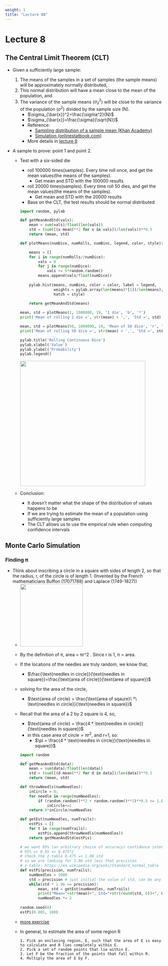 ```yaml
---
weight: 1
title: "Lecture 08"
---
```


# Lecture 8

## The Central Limit Theorem (CLT)

* Given a sufficiently large sample:
    1. The means of the samples in a set of samples (the sample means) will be approximately normally distributed,
    2. This normal distribution will have a mean close to the mean of the population, and
    3. The variance of the sample means ($\sigma_{\bar{x}}^2$) will be close to the variance of the population ($\sigma^2$) divided by the sample size (N).
        * $\sigma_{\bar{x}}^2=\frac{\sigma^2}{N}$
        * $\sigma_{\bar{x}}=\frac{\sigma}{\sqrt{N}}$
        * Reference:
            * [Sampling distribution of a sample mean (Khan Academy)](https://www.khanacademy.org/math/statistics-probability/sampling-distributions-library/sample-means/v/central-limit-theorem)
            * [Simulation (onlinestatbook.com)](http://onlinestatbook.com/stat_sim/sampling_dist/index.html)
       * More details in [lecture 9](lecture-9.md#standard-error)

* A sample to prove: point 1 and point 2.
  * Test with a six-sided die
    * roll 100000 times(samples). Every time roll once, and get the mean values(the means of the samples).
      * Get mean and STD with the 100000 results
    * roll 20000 times(samples). Every time roll 50 dies, and get the mean values(the means of the samples).
      * Get mean and STD with the 20000 results
    * Base on the CLT, the test results should be normal distributed

    ```python
    import random, pylab

    def getMeanAndStd(vals):
        mean = sum(vals)/float(len(vals))
        std = (sum([(x-mean)**2 for x in vals])/len(vals))**0.5
        return (mean, std)
    
    def plotMeans(numDice, numRolls, numBins, legend, color, style):
    
        means = []
        for i in range(numRolls//numDice):
            vals = 0
            for j in range(numDice):
                vals += 5*random.random()
            means.append(vals/float(numDice))
        
        pylab.hist(means, numBins, color = color, label = legend,
                   weights = pylab.array(len(means)*[1])/len(means),
                   hatch = style)
        
        return getMeanAndStd(means)
    
    mean, std = plotMeans(1, 1000000, 19, '1 die', 'b', '*')
    print('Mean of rolling 1 die =', str(mean) + ',', 'Std =', std)
    
    mean, std = plotMeans(50, 1000000, 19, 'Mean of 50 dice', 'r', '//')
    print('Mean of rolling 50 dice =', str(mean) + ',', 'Std =', std)
    
    pylab.title('Rolling Continuous Dice')
    pylab.xlabel('Value')
    pylab.ylabel('Probability')
    pylab.legend()
    ```

    <img src="https://i.imgur.com/xEj6BKF.jpg" style="width:400px"/>

  * Conclusion:
    * It doesn’t matter what the shape of the distribution of values happens to be
    * If we are trying to estimate the mean of a population using sufficiently large samples
    * The CLT allows us to use the empirical rule when computing confidence intervals

## Monte Carlo Simulation

### Finding π

* Think about inscribing a circle in a square with sides of length 2, so that the radius, r, of the circle is of length 1. (Invented by the French mathematicians Buffon (17071788) and Laplace (1749-1827))
  * <img src="https://i.imgur.com/1PQdu4V.jpg" style="width:200px" />
  * By the definition of π, area = πr^2 . Since r is 1, π = area.
  * If the locations of the needles are truly random, we know that,
    * $\frac{\text{needles in circle}}{\text{needles in square}}=\frac{\text{area of circle}}{\text{area of square}}$
  * solving for the area of the circle,
    * $\text{area of circle} = \frac{\text{area of sqaure}\ *\ \text{needles in circle}}{\text{needles in square}}$
  * Recall that the area of a 2 by 2 square is 4, so,
    * $\text{area of circle} = \frac{4 * \text{needles in circle}}{\text{needles in square}}$
    * in this case $\text{area of circle} = {\pi}r^2$, and r=1, so:
      * $\pi = \frac{4 * \text{needles in circle}}{\text{needles in square}}$

    ```python
    import random

    def getMeanAndStd(data):
        mean = sum(data)/float(len(data))
        std = (sum([(d-mean)**2 for d in data])/len(data))**0.5
        return (mean, std)
    
    def throwNeedls(numNeedles):
        inCircle = 0;
        for needle in range(numNeedles):
            if (random.random()**2 + random.random()**2)**0.5 <= 1.0:
                inCircle+=1
        return 4*inCircle/numNeedles
    
    def getEst(numNeedles, numTrails):
        estPis = []
        for t in range(numTrails):
            estPis.append(throwNeedls(numNeedles))
        return getMeanAndStd(estPis)
    
    # we want 95% (an arbitrary choice of accuracy) confidence interval with +- 0.005 precision
    # 95% => 0.95 => 0.475*2
    # check the z-table 0.475 => 1.96 std
    # so we are looking for 1.96 std less that precision
    # z-table: https://en.wikipedia.org/wiki/Standard_normal_table
    def estPi(precision, numTrails):
        numNeedles = 1000
        std = precision # just initial the value of std, can be any numbers large than precision
        while(std * 1.96 >= precision):
            mean, std = getEst(numNeedles, numTrails)
            print("Mean="+str(mean)+", Std="+str(round(std, 6))+", Needls="+str(numNeedles))
            numNeedles *= 2 
            
    random.seed(0)
    estPi(0.005, 100)
    ```

  * [more exercise](https://github.com/erictt/computer-science-learning/blob/master/computational-thinking/unit-3/lecture-8-2.py)

  * In general, to estimate the area of some region R

        1. Pick an enclosing region, E, such that the area of E is easy to calculate and R lies completely within E.
        2. Pick a set of random points that lie within E.
        3. Let F be the fraction of the points that fall within R.
        4. Multiply the area of E by F.
